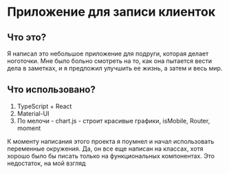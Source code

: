 # Приложение для записи клиенток 

## Что это?

Я написал это небольшое приложение для подруги, которая делает ноготочки. Мне было больно смотреть на то, как она пытается вести дела в заметках, и я предложил улучшить ее жизнь, а затем и весь мир. 

## Что использовано?

1. TypeScript + React
2. Material-UI
3. По мелочи - chart.js - строит красивые графики, isMobile, Router, moment

К моменту написания этого проекта я поумнел и начал использовать переменные окружения. Да, он все еще написан на классах, хотя хорошо было бы писать только на функциональных компонентах. Это недостаток, на мой взгляд
